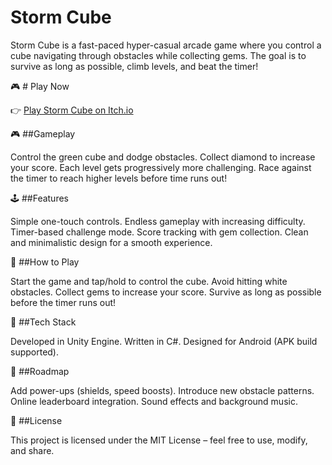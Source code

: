 <h1>Storm Cube</h1>

Storm Cube is a fast-paced hyper-casual arcade game where you control a cube navigating through obstacles while collecting gems. The goal is to survive as long as possible, climb levels, and beat the timer!

🎮 # Play Now

👉 [Play Storm Cube on Itch.io](https://awaixultan.itch.io/stormcube)

🎮 ##Gameplay

Control the green cube and dodge obstacles.
Collect diamond to increase your score.
Each level gets progressively more challenging.
Race against the timer to reach higher levels before time runs out!

🕹 ##Features

Simple one-touch controls.
Endless gameplay with increasing difficulty.
Timer-based challenge mode.
Score tracking with gem collection.
Clean and minimalistic design for a smooth experience.

🚀 ##How to Play

Start the game and tap/hold to control the cube.
Avoid hitting white obstacles.
Collect gems to increase your score.
Survive as long as possible before the timer runs out!

🔧 ##Tech Stack

Developed in Unity Engine.
Written in C#.
Designed for Android (APK build supported).

📌 ##Roadmap

Add power-ups (shields, speed boosts).
Introduce new obstacle patterns.
Online leaderboard integration.
Sound effects and background music.

📜 ##License

This project is licensed under the MIT License – feel free to use, modify, and share.
